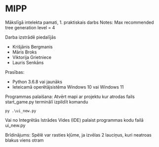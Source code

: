 # MIPP
Mākslīgā intelekta pamati, 1. praktiskais darbs
Notes: Max recommended tree generation level = 4

Darba izstrādē piedalījās 
* Krišjānis Bergmanis
* Māris Broks
* Viktorija Grietniece
* Lauris Senkāns


Prasības:
* Python 3.6.8 vai jaunāks 
* Ieteicamā operētājsistēma Windows 10 vai Windows 11

Programmas palaišana:
Atvērt mapi ar projektu kur atrodas fails start_game.py
terminālī izpildīt komandu
```shell
py .\ui_new.py
```
Vai no Integrētās Istrādes Vides (IDE) palaist programmas kodu failā ui_new.py

Brīdinājums: Spēlē var rasties kļūme, ja izvēlas 2 lauciņus, kuri neatroas blakus viens otram